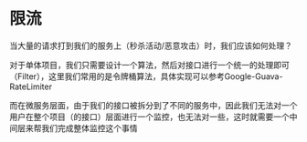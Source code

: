 # 限流

当大量的请求打到我们的服务上（秒杀活动/恶意攻击）时，我们应该如何处理？

对于单体项目，我们只需要设计一个算法，然后对接口进行一个统一的处理即可（Filter），这里我们常用的是令牌桶算法，具体实现可以参考Google-Guava-RateLimiter

而在微服务层面，由于我们的接口被拆分到了不同的服务中，因此我们无法对一个用户在整个项目（的接口）层面进行一个监控，也无法对一些，这时就需要一个中间层来帮我们完成整体监控这个事情